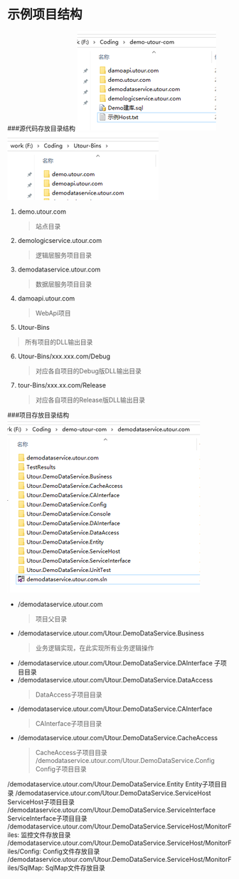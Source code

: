 # 示例项目结构

###源代码存放目录结构
![源代码存放目录结构](../images/img3.png)
![dll输出目录](img4.png)

1. demo.utour.com
   >站点目录
2. demologicservice.utour.com
   >逻辑层服务项目目录
3. demodataservice.utour.com
   >数据层服务项目目录
4. damoapi.utour.com
   >WebApi项目
5. Utour-Bins
  >所有项目的DLL输出目录 	
6. Utour-Bins/xxx.xxx.com/Debug
   >对应各自项目的Debug版DLL输出目录
7. tour-Bins/xxx.xx.com/Release
   >对应各自项目的Release版DLL输出目录

###项目存放目录结构
![项目存放目录结构](../images/img5.png)

* /demodataservice.utour.com
  >项目父目录
* /demodataservice.utour.com/Utour.DemoDataService.Business
  >业务逻辑实现，在此实现所有业务逻辑操作
* /demodataservice.utour.com/Utour.DemoDataService.DAInterface
    子项目目录
* /demodataservice.utour.com/Utour.DemoDataService.DataAccess
  >DataAccess子项目目录
* /demodataservice.utour.com/Utour.DemoDataService.CAInterface
   >CAInterface子项目目录
* /demodataservice.utour.com/Utour.DemoDataService.CacheAccess
  >CacheAccess子项目目录
/demodataservice.utour.com/Utour.DemoDataService.Config
Config子项目目录

/demodataservice.utour.com/Utour.DemoDataService.Entity
Entity子项目目录
/demodataservice.utour.com/Utour.DemoDataService.ServiceHost
ServiceHost子项目目录
/demodataservice.utour.com/Utour.DemoDataService.ServiceInterface
ServiceInterface子项目目录
/demodataservice.utour.com/Utour.DemoDataService.ServiceHost/MonitorFiles: 
监控文件存放目录
/demodataservice.utour.com/Utour.DemoDataService.ServiceHost/MonitorFiles/Config: 
Config文件存放目录
/demodataservice.utour.com/Utour.DemoDataService.ServiceHost/MonitorFiles/SqlMap: 
SqlMap文件存放目录

